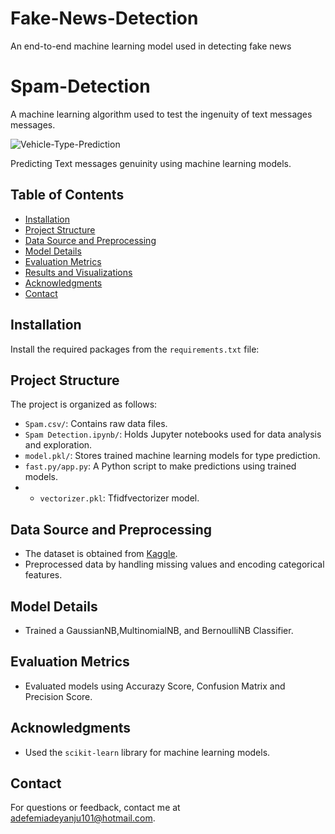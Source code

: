 # Fake-News-Detection
An end-to-end machine learning model used in detecting fake news

# Spam-Detection
A machine learning algorithm used to test the ingenuity of text messages messages. 

![Vehicle-Type-Prediction](image.avif)

Predicting Text messages genuinity using machine learning models.

## Table of Contents
- [Installation](#installation)
- [Project Structure](#project-structure)
- [Data Source and Preprocessing](#data-source-and-preprocessing)
- [Model Details](#model-details)
- [Evaluation Metrics](#evaluation-metrics)
- [Results and Visualizations](#results-and-visualizations)
- [Acknowledgments](#acknowledgments)
- [Contact](#contact)

## Installation
Install the required packages from the `requirements.txt` file:

## Project Structure
The project is organized as follows:

- `Spam.csv/`: Contains raw data files.
- `Spam Detection.ipynb/`: Holds Jupyter notebooks used for data analysis and exploration.
- `model.pkl/`: Stores trained machine learning models for type prediction.
- `fast.py/app.py`: A Python script to make predictions using trained models.
- - `vectorizer.pkl`: Tfidfvectorizer model.

## Data Source and Preprocessing
- The dataset is obtained from [Kaggle](https://www.kaggle.com/dataset).
- Preprocessed data by handling missing values and encoding categorical features.

## Model Details
- Trained a GaussianNB,MultinomialNB, and BernoulliNB Classifier.

## Evaluation Metrics
- Evaluated models using Accurazy Score, Confusion Matrix and Precision Score.

## Acknowledgments
- Used the `scikit-learn` library for machine learning models.

## Contact
For questions or feedback, contact me at adefemiadeyanju101@hotmail.com.
